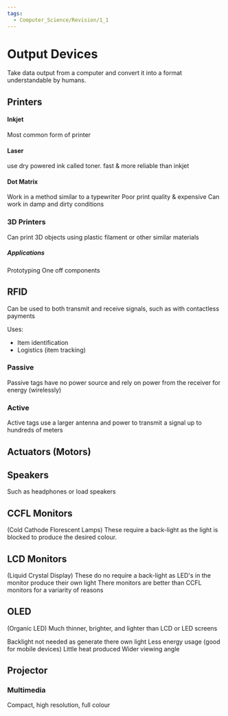 ```yaml
---
tags:
  - Computer_Science/Revision/1_1
---
```

# Output Devices
Take data output from a computer and convert it into a format understandable by humans.

## Printers
#### Inkjet
Most common form of printer
#### Laser
use dry powered ink called toner.
fast & more reliable than inkjet
#### Dot Matrix
Work in a method similar to a typewriter
Poor print quality & expensive
Can work in damp and dirty conditions

### 3D Printers
Can print 3D objects using plastic filament or other similar materials

##### Applications
Prototyping
One off components

## RFID
Can be used to both transmit and receive signals, such as with contactless payments

Uses:
- Item identification
- Logistics (item tracking)

### Passive
Passive tags have no power source and rely on power from the receiver for energy (wirelessly)

### Active
Active tags use a larger antenna and power to transmit a signal up to hundreds of meters

## Actuators (Motors)

## Speakers
Such as headphones or load speakers

## CCFL Monitors
(Cold Cathode Florescent Lamps)
These require a back-light as the light is blocked to produce the desired colour.

## LCD Monitors
(Liquid Crystal Display)
These do no require a back-light as LED's in the monitor produce their own light
There monitors are better than CCFL monitors for a variarity of reasons

## OLED
(Organic LED)
Much thinner, brighter, and lighter than LCD or LED screens

Backlight not needed as generate there own light
Less energy usage (good for mobile devices)
Little heat produced
Wider viewing angle

## Projector
### Multimedia
Compact, high resolution, full colour


